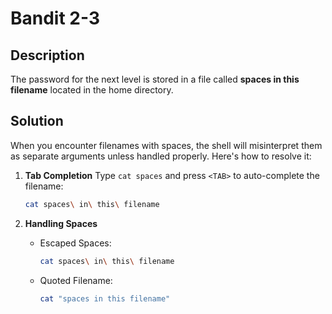 # Bandit 2-3

## Description
The password for the next level is stored in a file called
**spaces in this filename** located in the home directory.

## Solution
When you encounter filenames with spaces, the shell will misinterpret
them as separate arguments unless handled properly.
Here's how to resolve it:

1. **Tab Completion**
    Type `cat spaces` and press `<TAB>` to auto-complete the filename:
    ```bash
    cat spaces\ in\ this\ filename
    ```

2. **Handling Spaces**
    - Escaped Spaces:
        ```bash
        cat spaces\ in\ this\ filename
        ```
    - Quoted Filename:
        ```bash
        cat "spaces in this filename"
        ```
